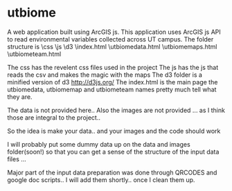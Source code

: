 utbiome
=======

A web application built using ArcGIS js.
This application uses ArcGIS js API to read environmental variables collected across UT campus.
The folder structure is
  \css
  \js
  \d3
  \index.html
  \utbiomedata.html
  \utbiomemaps.html
  \utbiometeam.html

The css has the revelent css files used in the project
The js has the js that reads the csv and makes the magic with the maps
The d3 folder is a minified version of d3 http://d3js.org/
The index.html is the main page
the utbiomedata, utbiomemap and utbiometeam names pretty much tell what they are.

The data is not provided here..
Also the images are not provided ... as I think those are integral to the project..

So the idea is make your data.. and your images and the code should work 

I will probably put some dummy data up on the data and images folder(soon!) so that you can get a sense of the structure of the input data files ...

Major part of the input data preparation was done through QRCODES and google doc scripts.. I will add them shortly.. once I clean them up.
